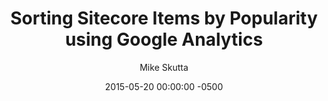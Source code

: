 ---
layout: post
title: "Sorting Sitecore Items by Popularity using Google Analytics"
date:   2015-05-20 00:00:00 -0500
categories: sitecore
tags: sitecore google analytics sorting
author: Mike Skutta
target: https://community.sitecore.net/technical_blogs/b/mike_skutta/posts/sorting-sitecore-items-by-popularity-using-google-analytics
excerpt: Not too long ago (prior to Sitecore 7.5) we had a requirement to add the ability to sort Sitecore items by Most Viewed and Most Shared. We got to thinking about what was the best way to implement something like this. In the past we may have created a custom database to track this information. Upon each page view or share, we could have written a row to the database. This data would then be available for use in sorting. This approach has costs involved with needing to maintain an extra database and an API. Could we take a simpler approach? We were already using Google Analytics to track page views and social interactions. Google provides APIs for its products, so we should be able to retrieve the data we need. We decided to go down the route of using Google Analytics to provide us with the data required for sorting by Mode Viewed and Most Shared.
---